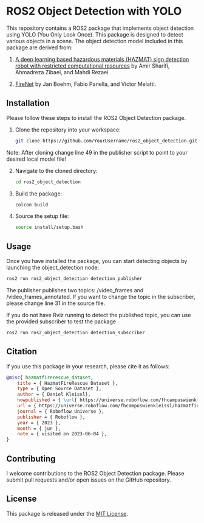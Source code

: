 # ROS2 Object Detection with YOLO

This repository contains a ROS2 package that implements object detection using YOLO (You Only Look Once). This package is designed to detect various objects in a scene. The object detection model included in this package are derived from:

1. [A deep learning based hazardous materials (HAZMAT) sign detection robot with restricted computational resources](https://www.sciencedirect.com/science/article/pii/S2666827021000529) by Amir Sharifi, Ahmadreza Zibaei, and Mahdi Rezaei.

2. [FireNet](https://rdr.ucl.ac.uk/articles/dataset/FireNet/9137798) by Jan Boehm, Fabio Panella, and Victor Melatti.

## Installation

Please follow these steps to install the ROS2 Object Detection package.

1. Clone the repository into your workspace:
   ```bash
   git clone https://github.com/YourUsername/ros2_object_detection.git
   ```
   
Note: After cloning change line 49 in the publisher script to point to your desired local model file!

2. Navigate to the cloned directory:
   ```bash
   cd ros2_object_detection
   ```
3. Build the package:
   ```bash
   colcon build
   ```
4. Source the setup file:
   ```bash
   source install/setup.bash
   ```
   
## Usage

Once you have installed the package, you can start detecting objects by launching the object_detection node:

```bash
ros2 run ros2_object_detection detection_publisher
```

The publisher publishes two topics: /video_frames and /video_frames_annotated. If you want to change the topic in the subscriber, please change line 31 in the source file.

If you do not have Rviz running to detect the published topic, you can use the provided subscriber to test the package

```bash
ros2 run ros2_object_detection detection_subscriber
```

## Citation

If you use this package in your research, please cite it as follows:

```bibtex
@misc{ hazmatfirerescue_dataset,
    title = { HazmatFireRescue Dataset },
    type = { Open Source Dataset },
    author = { Daniel Kleissl},
    howpublished = { \url{ https://universe.roboflow.com/fhcampuswienkleissl/hazmatfirerescue } },
    url = { https://universe.roboflow.com/fhcampuswienkleissl/hazmatfirerescue },
    journal = { Roboflow Universe },
    publisher = { Roboflow },
    year = { 2023 },
    month = { jun },
    note = { visited on 2023-06-04 },
}
```

## Contributing

I welcome contributions to the ROS2 Object Detection package. Please submit pull requests and/or open issues on the GitHub repository.

## License

This package is released under the [MIT License](LICENSE).
 
